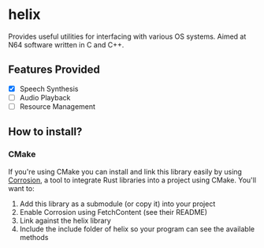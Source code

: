 # helix

Provides useful utilities for interfacing with various OS systems. Aimed at N64 software written in C and C++.

## Features Provided
- [x] Speech Synthesis
- [ ] Audio Playback
- [ ] Resource Management

## How to install?

### CMake
If you're using CMake you can install and link this library easily by using [Corrosion](), a tool to integrate Rust libraries into a project using CMake. You'll want to:

1. Add this library as a submodule (or copy it) into your project
2. Enable Corrosion using FetchContent (see their README)
3. Link against the helix library
4. Include the include folder of helix so your program can see the available methods

